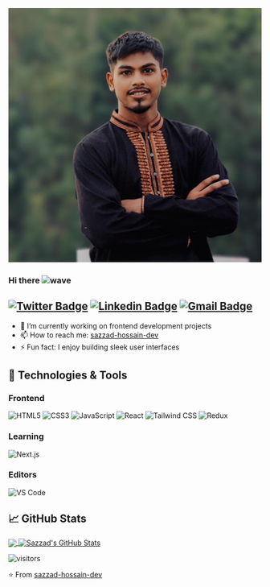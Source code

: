 [![Header](https://raw.githubusercontent.com/sazzad-hossain-dev/sazzad-hossain-dev/main/header.png "Header")](https://github.com/sazzad-hossain-dev)

### Hi there <img alt="wave" src="https://raw.githubusercontent.com/MartinHeinz/MartinHeinz/master/wave.gif" width="30px">

## [![Twitter Badge](https://img.shields.io/badge/-@sazzadhossain0-1ca0f1?style=flat-square&labelColor=1ca0f1&logo=twitter&logoColor=white&link=https://twitter.com/sazzadhossain0)](https://twitter.com/sazzadhossain0) [![Linkedin Badge](https://img.shields.io/badge/-sazzadhossain-blue?style=flat-square&logo=Linkedin&logoColor=white&link=https://www.linkedin.com/in/sazzadhossain/)](https://www.linkedin.com/in/sazzadhossain/) [![Gmail Badge](https://img.shields.io/badge/-sazzad.dev@gmail.com-c14438?style=flat-square&logo=Gmail&logoColor=white&link=mailto:sazzad.dev@gmail.com)](mailto:sazzad.dev@gmail.com)

- 🔭 I’m currently working on frontend development projects
- 📫 How to reach me: [sazzad-hossain-dev](https://github.com/sazzad-hossain-dev)
- ⚡ Fun fact: I enjoy building sleek user interfaces

## 🔧 Technologies & Tools

### Frontend

![HTML5](https://img.shields.io/badge/-HTML5-%23E44D27?style=flat-square&logo=html5&logoColor=ffffff)
![CSS3](https://img.shields.io/badge/-CSS3-%231572B6?style=flat-square&logo=css3)
![JavaScript](https://img.shields.io/badge/-JavaScript-black?style=flat-square&logo=javascript)
![React](https://img.shields.io/badge/-React-%23282C34?style=flat-square&logo=react)
![Tailwind CSS](https://img.shields.io/badge/-TailwindCSS-%2338B2AC?style=flat-square&logo=tailwind-css)
![Redux](https://img.shields.io/badge/-Redux-%23764ABC?style=flat-square&logo=redux)

### Learning

![Next.js](https://img.shields.io/badge/-Next.js-black?style=flat-square&logo=next.js)

### Editors

![VS Code](http://img.shields.io/badge/-VS%20Code-007ACC?style=flat-square&logo=visual-studio-code)

## &#x1f4c8; GitHub Stats

<a href="https://github.com/sazzad-hossain-dev">
  <img align="center" src="https://github-readme-stats.vercel.app/api/top-langs/?username=sazzad-hossain-dev&hide=css,hack&title_color=ffffff&text_color=c9cacc&icon_color=2bbc8a&bg_color=1d1f21" />
</a>
<a href="https://github.com/sazzad-hossain-dev">
  <img align="center" src="https://github-readme-stats.vercel.app/api?username=sazzad-hossain-dev&show_icons=true&line_height=27&count_private=true&&theme=radical" alt="Sazzad's GitHub Stats" />
</a>

![visitors](https://visitor-badge.glitch.me/badge?page_id=sazzad-hossain-dev.sazzad-hossain-dev)

⭐️ From [sazzad-hossain-dev](https://github.com/sazzad-hossain-dev)
